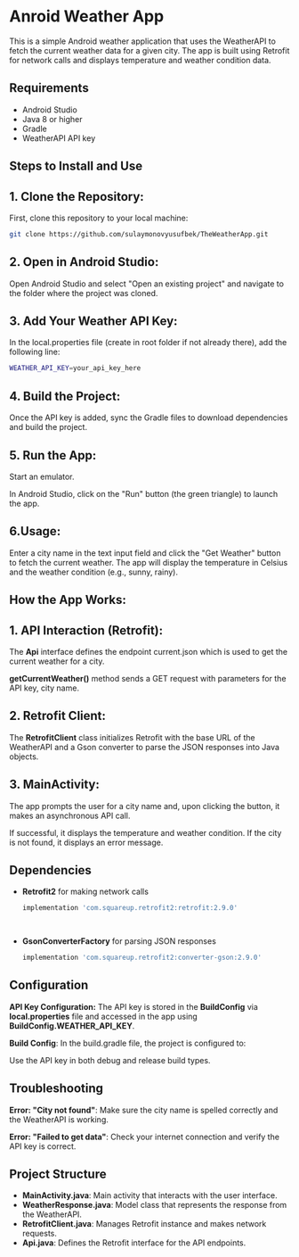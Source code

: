 
# Anroid Weather App

This is a simple Android weather application that uses the WeatherAPI to fetch the current weather data for a given city. The app is built using Retrofit for network calls and displays temperature and weather condition data.

## Requirements

- Android Studio
- Java 8 or higher
- Gradle
- WeatherAPI API key 

## Steps to Install and Use

## 1. Clone the Repository:
First, clone this repository to your local machine:
```bash
git clone https://github.com/sulaymonovyusufbek/TheWeatherApp.git
 ```` 

## 2. Open in Android Studio:

Open Android Studio and select "Open an existing project" and navigate to the folder where the project was cloned.

## 3.  Add Your Weather API Key:

In the local.properties file (create in root folder if not already there), add the following line:

```bash
WEATHER_API_KEY=your_api_key_here

 ```` 

 ## 4. Build the Project:

 Once the API key is added, sync the Gradle files to download dependencies and build the project.

  ## 5.  Run the App:

Start an emulator.


In Android Studio, click on the "Run" button (the green triangle) to launch the app.


  ## 6.Usage:

  Enter a city name in the text input field and click the "Get Weather" button to fetch the current weather.
The app will display the temperature in Celsius and the weather condition (e.g., sunny, rainy).



  ## How the App Works:
   ##  1. API Interaction (Retrofit):
  The **Api**  interface defines the endpoint current.json which is used to get the current weather for a city.

**getCurrentWeather()**   method sends a GET request with parameters for the API key, city name.

 ## 2. Retrofit Client:

 The **RetrofitClient** class initializes Retrofit with the base URL of the WeatherAPI and a Gson converter to parse the JSON responses into Java objects.

## 3. MainActivity:

The app prompts the user for a city name and, upon clicking the button, it makes an asynchronous API call.

If successful, it displays the temperature and weather condition. If the city is not found, it displays an error message.


## Dependencies

- **Retrofit2** for making network calls  
  ```groovy
  implementation 'com.squareup.retrofit2:retrofit:2.9.0'

 
- **GsonConverterFactory** for parsing JSON responses  
  ```groovy
  implementation 'com.squareup.retrofit2:converter-gson:2.9.0'


## Configuration

**API Key Configuration:** The API key is stored in the **BuildConfig** via **local.properties** file and accessed in the app using **BuildConfig.WEATHER_API_KEY**.

**Build Config**: In the build.gradle file, the project is configured to:

Use the API key in both debug and release build types.



## Troubleshooting

**Error: "City not found"**: Make sure the city name is spelled correctly and the WeatherAPI is working.

**Error: "Failed to get data"**: Check your internet connection and verify the API key is correct.


## Project Structure

- **MainActivity.java**: Main activity that interacts with the user interface.  
- **WeatherResponse.java**: Model class that represents the response from the WeatherAPI.  
- **RetrofitClient.java**: Manages Retrofit instance and makes network requests.  
- **Api.java**: Defines the Retrofit interface for the API endpoints.
